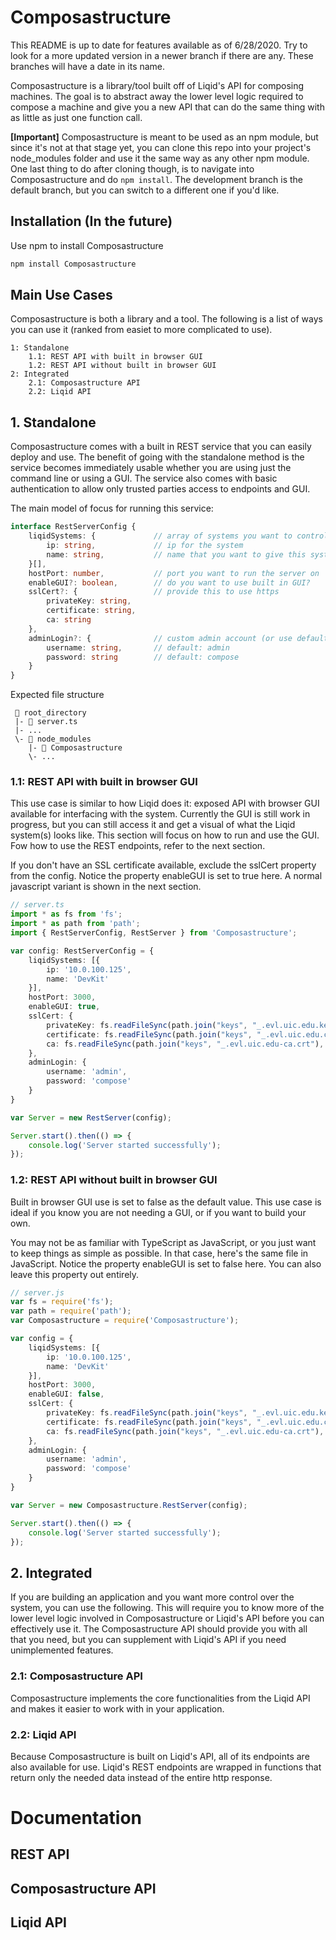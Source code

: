 # Composastructure

This README is up to date for features available as of 6/28/2020. Try to look for a more updated version in a newer branch if there are any. These branches will have a date in its name.

Composastructure is a library/tool built off of Liqid's API for composing machines. The goal is to abstract away the lower level logic required to compose a machine and give you a new API that can do the same thing with as little as just one function call.

**[Important]** Composastructure is meant to be used as an npm module, but since it's not at that stage yet, you can clone this repo into your project's node_modules folder and use it the same way as any other npm module. One last thing to do after cloning though, is to navigate into Composastructure and do `npm install`. The development branch is the default branch, but you can switch to a different one if you'd like.

## Installation (In the future)

Use npm to install Composastructure

```bash
npm install Composastructure
```

## Main Use Cases

Composastructure is both a library and a tool. The following is a list of ways you can use it (ranked from easiet to more complicated to use).

```
1: Standalone
    1.1: REST API with built in browser GUI
    1.2: REST API without built in browser GUI
2: Integrated
    2.1: Composastructure API
    2.2: Liqid API
```

## 1. Standalone

Composastructure comes with a built in REST service that you can easily deploy and use. The benefit of going with the standalone method is the service becomes immediately usable whether you are using just the command line or using a GUI. The service also comes with basic authentication to allow only trusted parties access to endpoints and GUI.

The main model of focus for running this service:
```typescript
interface RestServerConfig {
    liqidSystems: {             // array of systems you want to control
        ip: string,             // ip for the system
        name: string,           // name that you want to give this system
    }[],
    hostPort: number,           // port you want to run the server on
    enableGUI?: boolean,        // do you want to use built in GUI?
    sslCert?: {                 // provide this to use https
        privateKey: string,     
        certificate: string,    
        ca: string              
    },                          
    adminLogin?: {              // custom admin account (or use default)
        username: string,       // default: admin
        password: string        // default: compose
    }
}
```

Expected file structure
```
 📂 root_directory
 |- 📄 server.ts 
 |- ...
 \- 📂 node_modules
    |- 📁 Composastructure
    \- ...
```

### 1.1: REST API with built in browser GUI

This use case is similar to how Liqid does it: exposed API with browser GUI available for interfacing with the system. Currently the GUI is still work in progress, but you can still access it and get a visual of what the Liqid system(s) looks like. This section will focus on how to run and use the GUI. Fow how to use the REST endpoints, refer to the next section.

If you don't have an SSL certificate available, exclude the sslCert property from the config. Notice the property enableGUI is set to true here. A normal javascript variant is shown in the next section.
```typescript
// server.ts
import * as fs from 'fs';
import * as path from 'path';
import { RestServerConfig, RestServer } from 'Composastructure';

var config: RestServerConfig = {
    liqidSystems: [{
        ip: '10.0.100.125',
        name: 'DevKit'
    }],
    hostPort: 3000,
    enableGUI: true,
    sslCert: {
        privateKey: fs.readFileSync(path.join("keys", "_.evl.uic.edu.key"), 'utf8'),
        certificate: fs.readFileSync(path.join("keys", "_.evl.uic.edu.crt"), 'utf8'),
        ca: fs.readFileSync(path.join("keys", "_.evl.uic.edu-ca.crt"), 'utf8')
    },
    adminLogin: {
        username: 'admin',
        password: 'compose'
    }
}

var Server = new RestServer(config);

Server.start().then(() => {
    console.log('Server started successfully');
});
```
### 1.2: REST API without built in browser GUI

Built in browser GUI use is set to false as the default value. This use case is ideal if you know you are not needing a GUI, or if you want to build your own.

You may not be as familiar with TypeScript as JavaScript, or you just want to keep things as simple as possible. In that case, here's the same file in JavaScript. Notice the property enableGUI is set to false here. You can also leave this property out entirely.
```typescript
// server.js
var fs = require('fs');
var path = require('path');
var Composastructure = require('Composastructure');

var config = {
    liqidSystems: [{
        ip: '10.0.100.125',
        name: 'DevKit'
    }],
    hostPort: 3000,
    enableGUI: false,
    sslCert: {
        privateKey: fs.readFileSync(path.join("keys", "_.evl.uic.edu.key"), 'utf8'),
        certificate: fs.readFileSync(path.join("keys", "_.evl.uic.edu.crt"), 'utf8'),
        ca: fs.readFileSync(path.join("keys", "_.evl.uic.edu-ca.crt"), 'utf8')
    },
    adminLogin: {
        username: 'admin',
        password: 'compose'
    }
}

var Server = new Composastructure.RestServer(config);

Server.start().then(() => {
    console.log('Server started successfully');
});
```

## 2. Integrated

If you are building an application and you want more control over the system, you can use the following. This will require you to know more of the lower level logic involved in Composastructure or Liqid's API before you can effectively use it. The Composastructure API should provide you with all that you need, but you can supplement with Liqid's API if you need unimplemented features.

### 2.1: Composastructure API

Composastructure implements the core functionalities from the Liqid API and makes it easier to work with in your application. 

### 2.2: Liqid API

Because Composastructure is built on Liqid's API, all of its endpoints are also available for use. Liqid's REST endpoints are wrapped in functions that return only the needed data instead of the entire http response.

# Documentation

## REST API

## Composastructure API

## Liqid API